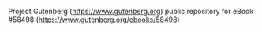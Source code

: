 Project Gutenberg (https://www.gutenberg.org) public repository for
eBook #58498 (https://www.gutenberg.org/ebooks/58498)
